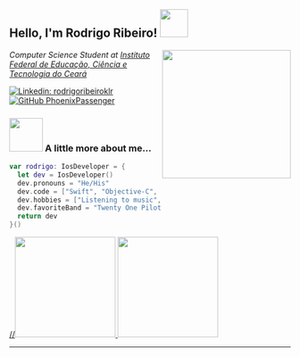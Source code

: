 <h2> Hello, I'm Rodrigo Ribeiro! <img src="https://media.giphy.com/media/3owyplYLWlGFQk9mF2/source.gif?cid=ecf05e47pttbcj7dxt5xing8piv3mn74emog85qui3bm3f4w&rid=source.gif&ct=s" width="50"></h2>
<img align='right' src="https://media.giphy.com/media/5bo9in06u6OechEiGH/source.gif?cid=ecf05e47kafjn5678ldyv3q45pkts9sed527hnt3b2wcfom9&rid=source.gif&ct=ts" width="230">
<p><em>Computer Science Student at <a href="https://ifce.edu.br">Instituto Federal de Educação, Ciência e Tecnologia do Ceará
</em></p>

[![Linkedin: rodrigoribeiroklr](https://img.shields.io/badge/-rodrigoribeiroklr-blue?style=flat-square&logo=Linkedin&logoColor=white&link=https://www.linkedin.com/in/rodrigoribeiroklr//)](https://www.linkedin.com/in/rodrigoribeiroklr/)
[![GitHub PhoenixPassenger](https://img.shields.io/github/followers/PhoenixPassenger?label=follow&style=social)](https://github.com/PhoenixPassenger)


### <img src="https://media.giphy.com/media/5eLDrEaRGHegx2FeF2/source.gif?cid=ecf05e47y591jhbihjh98f1upwk10pa7j2i2lbs3lg2ohw6p&rid=source.gif&ct=s" width="60"> A little more about me...  

```swift
var rodrigo: IosDeveloper = {
  let dev = IosDeveloper()
  dev.pronouns = "He/His"
  dev.code = ["Swift", "Objective-C", "Javascript", "Typescript", "Python"]
  dev.hobbies = ["Listening to music", "Playing computer games", "Playing board games", "D&D", "Cooking"]
  dev.favoriteBand = "Twenty One Pilots"
  return dev
}()
```

 <div>
  <a href="https://github.com/PhoenixPassenger">
  //<img height="180em" src="https://github-readme-stats.vercel.app/api?username=PhoenixPassenger&show_icons=true&theme=tokyonight&include_all_commits=true&count_private=true"/>
  <img height="180em" src="https://github-readme-stats.vercel.app/api/top-langs/?username=PhoenixPassenger&layout=compact&langs_count=7&theme=tokyonight&hide=html"/>
</div>

---

